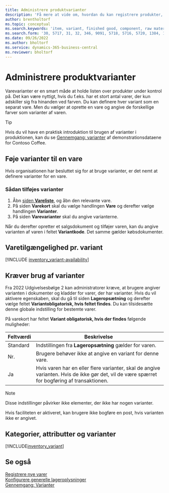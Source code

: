 ```yaml
---
title: Administrere produktvarianter
description: 'Få mere at vide om, hvordan du kan registrere produkter, der er næsten identiske, men varierer i farver, størrelse eller materiale som varevarianter.'
author: brentholtorf
ms.topic: conceptual
ms.search.keywords: 'item, variant, finished good, component, raw material, assembly item, item substitution'
ms.search.form: '30, 5717, 31, 32, 346, 9091, 5718, 5716, 5720, 1384, 1383, 35, 5404, 1378, 5719'
ms.date: 09/26/2022
ms.author: bholtorf
ms.service: dynamics-365-business-central
ms.reviewer: bholtorf
---
```

# <a name="manage-product-variants"></a>Administrere produktvarianter

Varevarianter er en smart måde at holde listen over produkter under kontrol på. Det kan være nyttigt, hvis du f.eks. har et stort antal varer, der kun adskiller sig fra hinanden ved farven. Du kan definere hver variant som en separat vare. Men du vælger at oprette en vare og angive de forskellige farver som varianter af varen.  

> [!TIP]
> Hvis du vil have en praktisk introduktion til brugen af varianter i produktionen, kan du se [Gennemgang: varianter](contoso-coffee/manufacturing/variants.md) af demonstrationsdataene for Contoso Coffee.  

## <a name="add-variants-to-an-item"></a>Føje varianter til en vare

Hvis organisationen har besluttet sig for at bruge varianter, er det nemt at definere varianter for en vare.  

### <a name="to-add-variants"></a>Sådan tilføjes varianter

1. Åbn [siden **Vareliste**](https://businesscentral.dynamics.com/?page=31), og åbn den relevante vare.  
2. På siden **Varekort** skal du vælge handlingen **Vare** og derefter vælge handlingen **Varianter**.  
3. På siden **Varevarianter** skal du angive varianterne.  

Når du derefter opretter et salgsdokument og tilføjer varen, kan du angive varianten af varen i feltet **Variantkode**. Det samme gælder købsdokumenter.  

## <a name="item-availability-by-variant"></a>Varetilgængelighed pr. variant

[!INCLUDE [inventory_variant-availability](includes/inventory_variant-availability.md)]

## <a name="require-use-of-variants"></a>Kræver brug af varianter

Fra 2022 Udgivelsesbølge 2 kan administratorer kræve, at brugere angiver varianten i dokumenter og kladder for varer, der har varianter. Hvis du vil aktivere egenskaben, skal du gå til siden **Lageropsætning** og derefter vælge feltet **Variantobligatorisk, hvis feltet findes**. Du kan tilsidesætte denne globale indstilling for bestemte varer.  

På varekort har feltet **Variant obligatorisk, hvis der findes** følgende muligheder:

|Feltværdi |Beskrivelse|
|---------|----|
|Standard| Indstillingen fra **Lageropsætning** gælder for varen.|
|Nr.| Brugere behøver ikke at angive en variant for denne vare.|
|Ja| Hvis varen har en eller flere varianter, skal de angive varianten. Hvis de ikke gør det, vil de være spærret for bogføring af transaktionen.|

> [!NOTE]
> Disse indstillinger påvirker ikke elementer, der ikke har nogen varianter.

Hvis faciliteten er aktiveret, kan brugere ikke bogføre en post, hvis varianten ikke er angivet.

## <a name="categories-attributes-and-variants"></a>Kategorier, attributter og varianter

[!INCLUDE[inventory_variant](includes/inventory_variant.md)]

## <a name="see-also"></a>Se også

[Registrere nye varer](inventory-how-register-new-items.md)  
[Konfigurere generelle lageroplysninger](inventory-how-setup-general.md)  
[Gennemgang: Varianter](contoso-coffee/manufacturing/variants.md)  
